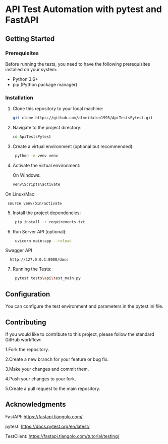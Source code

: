 

# API Test Automation with pytest and FastAPI

## Getting Started

### Prerequisites

Before running the tests, you need to have the following prerequisites installed on your system:

- Python 3.6+
- pip (Python package manager)

### Installation

1. Clone this repository to your local machine:

   ```bash
   git clone https://github.com/almeidaleo1995/ApiTestsPytest.git

2. Navigate to the project directory:

   ```bash
   cd ApiTestsPytest

3. Create a virtual environment (optional but recommended):
    ```bash
     python -m venv venv

4. Activate the virtual environment:

    On Windows:
    ```bash
    venv\Scripts\activate

On Linux/Mac:

     source venv/bin/activate


5. Install the project dependencies:
    ```bash
     pip install -r requirements.txt

6. Run Server API (optional):
    ```bash
     uvicorn main:app --reload

Swagger API

      http://127.0.0.1:8000/docs

7. Running the Tests:
    ```bash
     pytest tests\api\test_main.py

## Configuration     
You can configure the test environment and parameters in the pytest.ini file.

## Contributing     
If you would like to contribute to this project, please follow the standard GitHub workflow:

1.Fork the repository.

2.Create a new branch for your feature or bug fix.

3.Make your changes and commit them.

4.Push your changes to your fork.

5.Create a pull request to the main repository.

## Acknowledgments  
FastAPI: https://fastapi.tiangolo.com/

pytest: https://docs.pytest.org/en/latest/

TestClient: https://fastapi.tiangolo.com/tutorial/testing/
